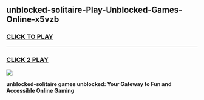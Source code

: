 
## unblocked-solitaire-Play-Unblocked-Games-Online-x5vzb
<h3>
<a href="https://premium76.site?title=unblocked-solitaire&ref=25A">CLICK TO PLAY</a></h3>
<hr>

<h3>
<a href="https://premium76.site?title=unblocked-solitaire&ref=25A">CLICK 2 PLAY</a>
  
</h3>

<a href="https://premium76.site?title=unblocked-solitaire&ref=25A"><img src="https://clearcache.store/games.png"></a>


**unblocked-solitaire games unblocked: Your Gateway to Fun and Accessible Online Gaming**
